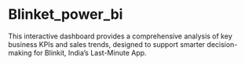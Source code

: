 # Blinket_power_bi
This interactive dashboard provides a comprehensive analysis of key business KPIs and sales trends, designed to support smarter decision-making for Blinkit, India’s Last-Minute App.
